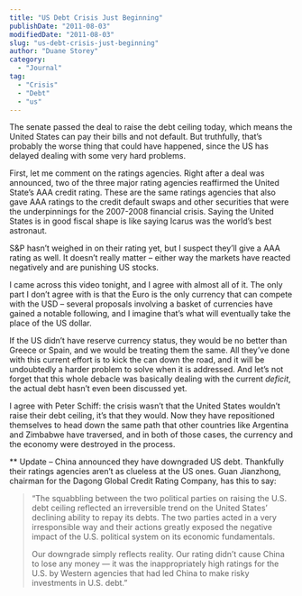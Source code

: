```yaml
---
title: "US Debt Crisis Just Beginning"
publishDate: "2011-08-03"
modifiedDate: "2011-08-03"
slug: "us-debt-crisis-just-beginning"
author: "Duane Storey"
category:
  - "Journal"
tag:
  - "Crisis"
  - "Debt"
  - "us"
---
```


The senate passed the deal to raise the debt ceiling today, which means the United States can pay their bills and not default. But truthfully, that’s probably the worse thing that could have happened, since the US has delayed dealing with some very hard problems.

First, let me comment on the ratings agencies. Right after a deal was announced, two of the three major rating agencies reaffirmed the United State’s AAA credit rating. These are the same ratings agencies that also gave AAA ratings to the credit default swaps and other securities that were the underpinnings for the 2007-2008 financial crisis. Saying the United States is in good fiscal shape is like saying Icarus was the world’s best astronaut.

S&amp;P hasn’t weighed in on their rating yet, but I suspect they’ll give a AAA rating as well. It doesn’t really matter – either way the markets have reacted negatively and are punishing US stocks.

I came across this video tonight, and I agree with almost all of it. The only part I don’t agree with is that the Euro is the only currency that can compete with the USD – several proposals involving a basket of currencies have gained a notable following, and I imagine that’s what will eventually take the place of the US dollar.



If the US didn’t have reserve currency status, they would be no better than Greece or Spain, and we would be treating them the same. All they’ve done with this current effort is to kick the can down the road, and it will be undoubtedly a harder problem to solve when it is addressed. And let’s not forget that this whole debacle was basically dealing with the current *deficit*, the actual debt hasn’t even been discussed yet.

I agree with Peter Schiff: the crisis wasn’t that the United States wouldn’t raise their debt ceiling, it’s that they would. Now they have repositioned themselves to head down the same path that other countries like Argentina and Zimbabwe have traversed, and in both of those cases, the currency and the economy were destroyed in the process.

\*\* Update – China announced they have downgraded US debt. Thankfully their ratings agencies aren’t as clueless at the US ones. Guan Jianzhong, chairman for the Dagong Global Credit Rating Company, has this to say:

> “The squabbling between the two political parties on raising the U.S. debt ceiling reflected an irreversible trend on the United States’ declining ability to repay its debts. The two parties acted in a very irresponsible way and their actions greatly exposed the negative impact of the U.S. political system on its economic fundamentals.
> 
> Our downgrade simply reflects reality. Our rating didn’t cause China to lose any money — it was the inappropriately high ratings for the U.S. by Western agencies that had led China to make risky investments in U.S. debt.”
